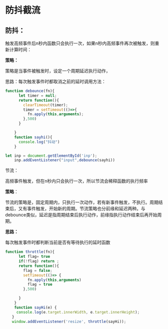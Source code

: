 # 防抖截流

## 防抖：

触发高频事件后n秒内函数只会执行一次，如果n秒内高频事件再次被触发，则重新计算时间：



**策略：**

策略是当事件被触发时，设定一个周期延迟执行动作，

思路：每次触发事件时都取消之前的延时调用方法：



```javascript
function debounce(fn){
      let timer = null;
      return function(){
        clearTimeout(timer);
        timer = setTimeout(()=>{
          fn.apply(this,arguments);
        },500)
      }

    }
    function sayhi(){
      console.log("抖动")
    }

let inp = document.getElementById('inp');
    inp.addEventListener("input",debounce(sayhi))
```



节流：

高频事件触发，但在n秒内只会执行一次，所以节流会稀释函数的执行频率

**策略**：

节流的策略是，固定周期内，只执行一次动作，若有新事件触发，不执行。周期结束后，又有事件触发，开始新的周期。节流策略也分前缘和延迟两种。与debounce类似，延迟是指周期结束后执行动作，前缘指执行动作结束后再开始周期。



**思路：**

每次触发事件时都判断当前是否有等待执行的延时函数

```javascript
function throttle(fn){
      let flag= true
      if(!flag) return ;
      return function(){
        flag = false;
        setTimeout(()=> {
          fn.apply(this,arguments)
          flag = true
        },500)

      }
    }
    function sayHi(e) {
     console.log(e.target.innerWidth, e.target.innerHeight);
   }
   window.addEventListener('resize', throttle(sayHi));
```

